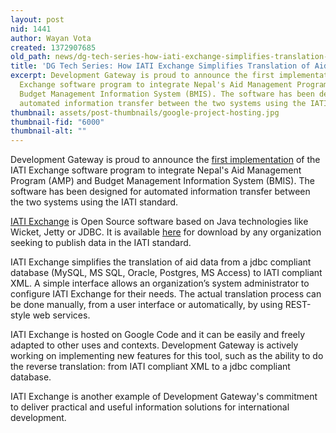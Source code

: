 ```yaml
---
layout: post
nid: 1441
author: Wayan Vota
created: 1372907685
old_path: news/dg-tech-series-how-iati-exchange-simplifies-translation-aid-data-xml
title: 'DG Tech Series: How IATI Exchange Simplifies Translation of Aid Data to XML'
excerpt: Development Gateway is proud to announce the first implementation of the IATI
  Exchange software program to integrate Nepal's Aid Management Program (AMP) and
  Budget Management Information System (BMIS). The software has been designed for
  automated information transfer between the two systems using the IATI standard.
thumbnail: assets/post-thumbnails/google-project-hosting.jpg
thumbnail-fid: "6000"
thumbnail-alt: ""
---
```


Development Gateway is proud to announce the [first implementation](/news/better-total-resource-management-using-amp-data-nepals-budget-system) of the IATI Exchange software program to integrate Nepal's Aid Management Program (AMP) and Budget Management Information System (BMIS). The software has been designed for automated information transfer between the two systems using the IATI standard.

[IATI Exchange](http://code.google.com/p/iati-exchange/) is Open Source software based on Java technologies like Wicket, Jetty or JDBC. It is available [here](http://code.google.com/p/iati-exchange/) for download by any organization seeking to publish data in the IATI standard.

IATI Exchange simplifies the translation of aid data from a jdbc compliant database (MySQL, MS SQL, Oracle, Postgres, MS Access) to IATI compliant XML. A simple interface allows an organization’s system administrator to configure IATI Exchange for their needs. The actual translation process can be done manually, from a user interface or automatically, by using REST-style web services.

IATI Exchange is hosted on Google Code and it can be easily and freely adapted to other uses and contexts. Development Gateway is actively working on implementing new features for this tool, such as the ability to do the reverse translation: from IATI compliant XML to a jdbc compliant database.

IATI Exchange is another example of Development Gateway's commitment to deliver practical and useful information solutions for international development.
